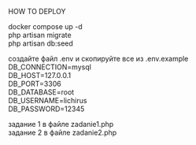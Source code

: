HOW TO DEPLOY

docker compose up -d <br>
php artisan migrate <br>
php artisan db:seed <br>

создайте файл .env и скопируйте все из .env.example <br>
DB_CONNECTION=mysql <br>
DB_HOST=127.0.0.1 <br>
DB_PORT=3306 <br>
DB_DATABASE=root <br>
DB_USERNAME=lichirus <br>
DB_PASSWORD=12345 <br>

задание 1 в файле zadanie1.php <br>
задание 2 в файле zadanie2.php <br>

